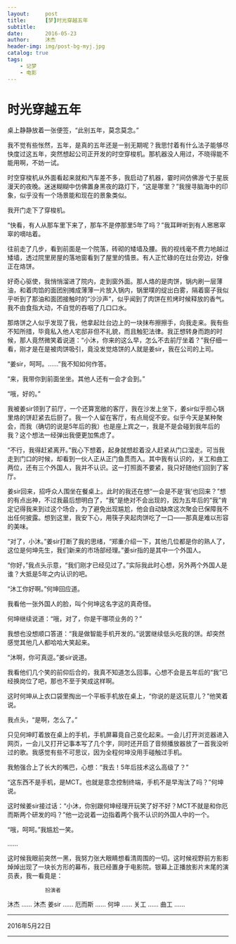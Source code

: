 ```yaml
---
layout:     post
title:      [梦]时光穿越五年
subtitle:   
date:       2016-05-23
author:     沐杰
header-img: img/post-bg-myj.jpg
catalog: true
tags:
    - 记梦
    - 电影
---
```


# 时光穿越五年

桌上静静放着一张便签，“此别五年，莫念莫念。”

我不觉有些怅然，五年，是真的五年还是一别无期呢？我思忖着有什么法子能够尽快度过这五年，突然想起公司正开发的时空穿梭机。那机器没人用过，不晓得能不能用啊，不妨一试。

时空穿梭机从外面看起来就和汽车差不多，我启动了机器，霎时间仿佛游弋于星辰漫天的夜晚。迷迷糊糊中仿佛置身黑夜的路灯下，“这是哪里？”我搜寻脑海中的印象，似乎没有一个场景能和现在的景象类似。

我开门走下了穿梭机。

“快看，有人从那车里下来了，那车不是停那里5年了吗？”我耳畔听到有人窸窸窣窣的嘀咕着。

往前走了几步，看到前面是一个院落，砖砌的矮墙及腰。我的视线毫不费力地越过矮墙，透过院里房屋的落地窗看到了屋里的情景。有人正忙碌的在灶台旁边，好像正在烙饼。

好奇心驱使，我悄悄溜进了院内，走到窗外面。那人烙的是肉饼，锅内刷一层薄油，和着肉馅的面团别摊成薄薄一片放入锅内，锅里噗的绽出白雾，隔着窗子我似乎听到了那油和面团接触时的“沙沙声”，似乎闻到了肉饼在煎烤时候释放的香气。我不由食指大动，不自觉的吞咽了几口口水。

那烙饼之人似乎发现了我，他拿起灶台边上的一块抹布擦擦手，向我走来。我有些不知所措，毕竟私入他人宅邸非但不礼貌，而且触犯法律。我正想转身而跑的时候，那人竟然微笑着说道：“小沐，你来的这么早，怎么不去前厅坐着？”我仔细一看，刚才是在是被肉饼吸引，竟没发觉烙饼的人就是姜sir，我在公司的上司。

“姜sir，呵呵。……”我不知如何作答。

“来，我带你到前面坐坐。其他人还有一会才会到。”

“哦，好的。”

我被姜sir领到了前厅，一个还算宽敞的客厅，我在沙发上坐下，姜sir似乎担心锅里烙的饼赶紧去后厨了。我一个人留在客厅，有点局促不安。似乎今天是某种聚会，而我（确切的说是5年后的我）也是座上宾之一，我是不是会碰到我年后的我？这个想法一经弹出我便更加焦虑了。

“不行，我得赶紧离开。”我心下想着，起身就想趁着没人赶紧从门口溜走。可当我走到门口的时候，却看到一伙人正从正门鱼贯而入。其中我有认识的，关工和曲工两位，还有三个外国人，我并不认识。这一打照面不要紧，我只好随他们回到了客厅。

姜sir回来，招呼众人围坐在餐桌上。此时的我还在想“一会是不是‘我’也回来？”想的有点出神，不过我最后想明白了，“我”是绝对不会出现的，因为五年后的“我”肯定记得我来到过这个场合，为了避免出现尴尬，他会自动缺席这次聚会已保障我不出任何披露。想到这里，我安下心，用筷子夹起肉饼吃了一口——那真是难以形容的美味。

“对了，小沐。”姜sir打断了我的思绪，“郑重介绍一下，其他几位都是你的熟人了，这位是何坤先生，我们新来的市场部经理。”姜sir指的是其中一个外国人。

“你好，”我点头示意，“我们刚才已经见过了。”实际我此时心想，另外两个外国人是谁？大抵是5年之内认识的吧。

“沐工你好啊。”何坤回应道。

我看他一张外国人的脸，叫个何坤这名字这的真奇怪。

何坤继续说道：“哦，对了，你是干哪项业务的？”

我想也没想顺口答道：“我是做智能手机开发的。”说罢继续低头吃我的饼。却突然感觉其他几人都哈哈大笑起来。

“沐啊，你可真逗。”姜sir说道。

我看他们几个笑的前仰后合的，我真不知道怎么回事。心想不会是五年后的“我”已经换岗位了吧，那也不至于笑成这样啊。

这时何坤从上衣口袋里掏出一个平板手机放在桌上，“你说的是这玩意儿？”他笑着说。

我点头，“是啊，怎么了。”

只见何坤盯着放在桌上的手机，手机屏幕竟自己变化起来。一会儿打开浏览器进入网页，一会儿又打开记事本写了几个字，同时还开启了音频播放器放了一首我没听过的歌。我感觉有些不可思议，因为全程何坤没用手碰触过手机。

我勉强合上了长大的嘴巴，心想：“我去！5年后技术这么高级了？”

“这东西不是手机，是MCT。也就是意念控制终端，手机不是早淘汰了吗？”何坤说。

这时候姜sir接过话：“小沐，你别跟何坤经理开玩笑了好不好？MCT不就是和你厄而斯两个研发的吗？”他一边说着一边指着两个我不认识的外国人中的一个。

“哦，呵呵。”我尴尬一笑。

……

这时候我眼前突然一黑，我努力张大眼睛想看清周围的一切。这时候视野前方影影焯焯出现了一块长方形的幕布，我已经置身于电影院。银幕上正播放影片末尾的演员表，我一看竟是：

                扮演者
沐杰  ……  沐杰
姜sir  ……
厄而斯 ……
何坤 ……
关工 ……
曲工 ……

***

2016年5月22日

***
